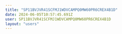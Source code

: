 ```yaml
---
title: "SP11BVJVR41SCFMJ1WDVCAMPQ0MW60PR6CREX4B1D"
date: 2024-06-05T10:57:45.691Z
user: SP11BVJVR41SCFMJ1WDVCAMPQ0MW60PR6CREX4B1D
layout: "users"
---
```

    